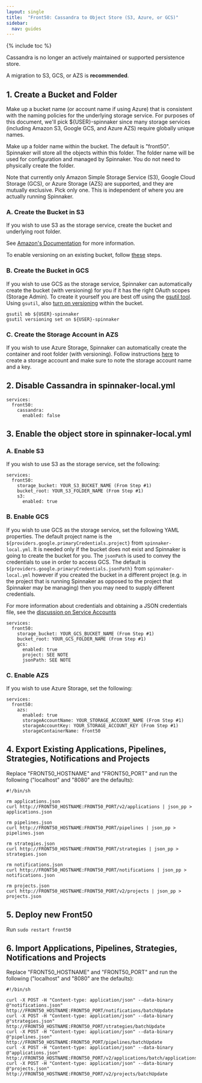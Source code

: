 ```yaml
---
layout: single
title:  "Front50: Cassandra to Object Store (S3, Azure, or GCS)"
sidebar:
  nav: guides
---
```


{% include toc %}

Cassandra is no longer an actively maintained or supported persistence store. 

A migration to S3, GCS, or AZS is **recommended**.

## 1. Create a Bucket and Folder

Make up a bucket name (or account name if using Azure) that is consistent with the naming policies for the underlying storage service. For purposes of this document, we'll pick ${USER}-spinnaker since many storage services (including Amazon S3, Google GCS, and Azure AZS) require globally unique names.

Make up a folder name within the bucket. The default is "front50". Spinnaker will store all the objects within this folder. The folder name will be used for configuration and managed by Spinnaker. You do not need to physically create the folder.

Note that currently only Amazon Simple Storage Service (S3), Google Cloud Storage (GCS), or Azure Storage (AZS) are supported, and they are mutually exclusive. Pick only one. This is independent of where you are actually running Spinnaker.

### A. Create the Bucket in S3

If you wish to use S3 as the storage service, create the bucket and underlying root folder.

See [Amazon's Documentation](http://docs.aws.amazon.com/AmazonS3/latest/gsg/CreatingABucket.html) for more information. 

To enable versioning on an existing bucket, follow [these](http://docs.aws.amazon.com/AmazonS3/latest/UG/enable-bucket-versioning.html) steps.

### B. Create the Bucket in GCS

If you wish to use GCS as the storage service, Spinnaker can automatically create the bucket (with versioning) for you if it has the right OAuth scopes (Storage Admin). To create it yourself you are best off using the [gsutil tool](https://cloud.google.com/storage/docs/gsutil). Using `gsutil`, also [turn on versioning](https://cloud.google.com/storage/docs/object-versioning) within the bucket.

```
gsutil mb ${USER}-spinnaker
gsutil versioning set on ${USER}-spinnaker
```

### C. Create the Storage Account in AZS

If you wish to use Azure Storage, Spinnaker can automatically create the container and root folder (with versioning). Follow instructions [here](https://docs.microsoft.com/azure/storage/storage-create-storage-account#create-a-storage-account) to create a storage account and make sure to note the storage account name and a key.

## 2. Disable Cassandra in spinnaker-local.yml

```
services:
  front50:
    cassandra:
      enabled: false
```

## 3. Enable the object store in spinnaker-local.yml

### A. Enable S3

If you wish to use S3 as the storage service, set the following:

```
services:
  front50:
    storage_bucket: YOUR_S3_BUCKET_NAME (From Step #1)
    bucket_root: YOUR_S3_FOLDER_NAME (From Step #1)
    s3:
      enabled: true
```

### B. Enable GCS

If you wish to use GCS as the storage service, set the following YAML properties.
The default project name is the `${providers.google.primaryCredentials.project}` from `spinnaker-local.yml`. It is needed only if the bucket does not exist and Spinnaker is going to create the bucket for you. The `jsonPath` is used to convey the credentials to use in order to access GCS. The default is `${providers.google.primaryCredentials.jsonPath}` from `spinnaker-local.yml` however if you created the bucket in a different project (e.g. in the project that is running Spinnaker as opposed to the project that Spinnaker may be managing) then you may need to supply different credentials.

For more information about credentials and obtaining a JSON credentials file, see the [discussion on Service Accounts](https://support.google.com/cloud/answer/6158849?hl=en) 

```
services:
  front50:
    storage_bucket: YOUR_GCS_BUCKET_NAME (From Step #1)
    bucket_root: YOUR_GCS_FOLDER_NAME (From Step #1)
    gcs:
      enabled: true
      project: SEE NOTE
      jsonPath: SEE NOTE
```

### C. Enable AZS

If you wish to use Azure Storage, set the following:

```
services:
  front50:
    azs:
      enabled: true
      storageAccountName: YOUR_STORAGE_ACCOUNT_NAME (From Step #1)
      storageAccountKey: YOUR_STORAGE_ACCOUNT_KEY (From Step #1)
      storageContainerName: front50
```

## 4. Export Existing Applications, Pipelines, Strategies, Notifications and Projects

Replace "FRONT50_HOSTNAME" and "FRONT50_PORT" and run the following ("localhost" and "8080" are the defaults):

```
#!/bin/sh

rm applications.json
curl http://FRONT50_HOSTNAME:FRONT50_PORT/v2/applications | json_pp > applications.json

rm pipelines.json
curl http://FRONT50_HOSTNAME:FRONT50_PORT/pipelines | json_pp > pipelines.json

rm strategies.json
curl http://FRONT50_HOSTNAME:FRONT50_PORT/strategies | json_pp > strategies.json

rm notifications.json
curl http://FRONT50_HOSTNAME:FRONT50_PORT/notifications | json_pp > notifications.json

rm projects.json
curl http://FRONT50_HOSTNAME:FRONT50_PORT/v2/projects | json_pp > projects.json
```

## 5. Deploy new Front50

Run `sudo restart front50`

## 6. Import Applications, Pipelines, Strategies, Notifications and Projects

Replace "FRONT50_HOSTNAME" and "FRONT50_PORT" and run the following ("localhost" and "8080" are the defaults):

```
#!/bin/sh

curl -X POST -H "Content-type: application/json" --data-binary @"notifications.json" http://FRONT50_HOSTNAME:FRONT50_PORT/notifications/batchUpdate
curl -X POST -H "Content-type: application/json" --data-binary @"strategies.json" http://FRONT50_HOSTNAME:FRONT50_PORT/strategies/batchUpdate
curl -X POST -H "Content-type: application/json" --data-binary @"pipelines.json" http://FRONT50_HOSTNAME:FRONT50_PORT/pipelines/batchUpdate
curl -X POST -H "Content-type: application/json" --data-binary @"applications.json" http://FRONT50_HOSTNAME:FRONT50_PORT/v2/applications/batch/applications
curl -X POST -H "Content-type: application/json" --data-binary @"projects.json" http://FRONT50_HOSTNAME:FRONT50_PORT/v2/projects/batchUpdate
```
